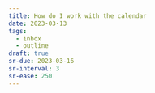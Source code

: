 ```yaml
---
title: How do I work with the calendar
date: 2023-03-13
tags:
  - inbox
  - outline
draft: true
sr-due: 2023-03-16
sr-interval: 3
sr-ease: 250
---
```

